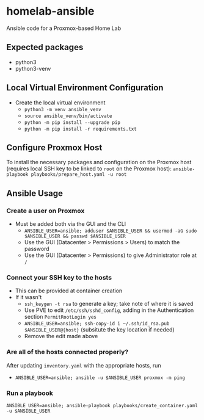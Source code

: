 # homelab-ansible
Ansible code for a Proxmox-based Home Lab

## Expected packages
- python3
- python3-venv

## Local Virtual Environment Configuration
- Create the local virtual environment
    - `python3 -m venv ansible_venv`
    - `source ansible_venv/bin/activate`
    - `python -m pip install --upgrade pip`
    - `python -m pip install -r requirements.txt`

## Configure Proxmox Host
To install the necessary packages and configuration on the Proxmox host (requires local SSH key to be linked to `root` on the Proxmox host):
`ansible-playbook playbooks/prepare_host.yaml -u root`

## Ansible Usage

### Create a user on Proxmox
- Must be added both via the GUI and the CLI
    - `ANSIBLE_USER=ansible; adduser $ANSIBLE_USER && usermod -aG sudo $ANSIBLE_USER && passwd $ANSIBLE_USER`
    - Use the GUI (Datacenter > Permissions > Users) to match the password
    - Use the GUI (Datacenter > Permissions) to give Administrator role at `/`

### Connect your SSH key to the hosts
- This can be provided at container creation
- If it wasn't
    - `ssh_keygen -t rsa` to generate a key; take note of where it is saved
    - Use PVE to edit `/etc/ssh/sshd_config`, adding in the Authentication section `PermitRootLogin yes`
    - `ANSIBLE_USER=ansible; ssh-copy-id i ~/.ssh/id_rsa.pub $ANSIBLE_USER@{host}` (subsitute the key location if needed)
    - Remove the edit made above

### Are all of the hosts connected properly?
After updating `inventory.yaml` with the appropriate hosts, run
- `ANSIBLE_USER=ansible; ansible -u $ANSIBLE_USER proxmox -m ping`

### Run a playbook
`ANSIBLE_USER=ansible; ansible-playbook playbooks/create_container.yaml -u $ANSIBLE_USER`
